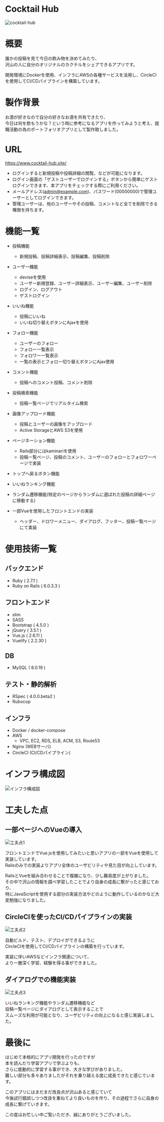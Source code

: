 # Cocktail Hub

![cocktail-hub](https://user-images.githubusercontent.com/53992902/103436010-6a5a4300-4c5a-11eb-87a0-836df9d78486.gif)


# 概要

誰かの投稿を見て今日の飲み物を決めてみたり、 \
沢山の人に自分のオリジナルのカクテルをシェアできるアプリです。

開発環境にDockerを使用、インフラにAWSの各種サービスを活用し、CircleCIを使用してCI/CDパイプラインを構築しています。

# 製作背景

お酒が好きなので自分の好きなお酒を共有できたり、\
今日は何を飲もうかな？という時に参考になるアプリを作ってみようと考え、就職活動の為のポートフォリオアプリとして製作致しました。

# URL

https://www.cocktail-hub.site/

- ログインすると新規投稿や投稿詳細の閲覧、などが可能になります。
- ログイン画面の「ゲストユーザーでログインする」ボタンから簡単にゲストログインできます、本アプリをチェックする際にご利用ください。
- メールアドレス(admin@example.com)、パスワード(00000000)で管理ユーザーとしてログインできます。
- 管理ユーザーは、他のユーザーやその投稿、コメントなど全てを削除できる権限を持ちます。

# 機能一覧

- 投稿機能
  - 新規投稿、投稿詳細表示、投稿編集、投稿削除

- ユーザー機能
  - deviseを使用
  - ユーザー新規登録、ユーザー詳細表示、ユーザー編集、ユーザー削除
  - ログイン、ログアウト
  - ゲストログイン

- いいね機能
  - 投稿にいいね
  - いいね切り替えボタンにAjaxを使用

- フォロー機能
  - ユーザーのフォロー
  - フォロー一覧表示
  - フォロワー一覧表示
  - 一覧の表示とフォロー切り替えボタンにAjax使用

- コメント機能
  - 投稿へのコメント投稿、コメント削除

- 投稿検索機能
  - 投稿一覧ページでリアルタイム検索

- 画像アップロード機能
  - 投稿とユーザーの画像をアップロード
  - Active StorageとAWS S3を使用

- ページネーション機能
  - Rails部分にはkaminariを使用
  - 投稿一覧ページ、投稿のコメント、ユーザーのフォローとフォロワーページで実装

- トップへ戻るボタン機能

- いいねランキング機能

- ランダム遷移機能(特定のページからランダムに選ばれた投稿の詳細ページに移動する)

- 一部Vueを使用したフロントエンドの実装
  - ヘッダー、ドロワーメニュー、ダイアログ、フッター、投稿一覧ページにて実装

# 使用技術一覧

## バックエンド

- Ruby ( 2.7.1 )
- Ruby on Rails ( 6.0.3.3 )

## フロントエンド

- slim
- SASS
- Bootstrap ( 4.5.0 )
- jQuery ( 3.5.1 )
- Vue.js ( 2.6.11 )
- Vuetify ( 2.2.30 )

## DB

- MySQL ( 8.0.19 )

## テスト・静的解析

- RSpec ( 4.0.0.beta2 )
- Rubocop

## インフラ

- Docker / docker-compose
- AWS
  - VPC, EC2, RDS, ELB, ACM, S3, Route53
- Nginx (WEBサーバ)
- CircleCI (CI/CDパイプライン)

# インフラ構成図

![インフラ構成図](https://user-images.githubusercontent.com/53992902/103436025-bd33fa80-4c5a-11eb-8fbf-600ec8358a9d.png)

# 工夫した点

## 一部ページへのVueの導入

![工夫点1](https://user-images.githubusercontent.com/53992902/103436070-1dc33780-4c5b-11eb-8f85-78fdf4f8fc7c.png)

フロントエンドでVue.jsを使用してみたいと思いアプリの一部をVueを使用して実装しています。 \
Railsのみでの実装よりアプリ全体のユーザビリティや見た目が向上しています。

RailsとVueを組み合わせることで複雑になり、少し難易度が上がりました。 \
その中で沢山の情報を調べ学習したことでより自身の成長に繋がったと感じており、 \
特にJavaScriptを使用する部分の実装方法やどのように動作しているのかなど大変勉強になりました。

## CircleCIを使ったCI/CDパイプラインの実装

![工夫点2](https://user-images.githubusercontent.com/53992902/103436079-3e8b8d00-4c5b-11eb-9393-bfd2eab3d54d.png)

自動ビルド、テスト、デプロイができるように \
CircleCIを使用してCI/CDパイプラインの構築を行っています。

実装に伴いAWSなどインフラ関連について、 \
より一層深く学習、経験を得る事ができました。

## ダイアログでの機能実装

![工夫点3](https://user-images.githubusercontent.com/53992902/103436085-4d723f80-4c5b-11eb-835f-95b05d08b4cd.png)

いいねランキング機能やランダム遷移機能など \
投稿一覧ページにダイアログとして表示することで \
スムーズな利用が可能となり、ユーザビリティの向上になると感じ実装しました。

# 最後に

はじめて本格的にアプリ開発を行ったのですが \
本を読んだり学習アプリで学ぶよりも、 \
さらに能動的に学習する事ができ、大きな学びがありました。 \
難しい部分も多々ありましたがそれを乗り越える度に成長できたと感じています。

このアプリにはまだまだ改良点が沢山あると感じていて \
今後試行錯誤しつつ改良を重ねてより良いものを作り、その過程でさらに自身の成長に繋げていきます。

この度はお忙しい中ご覧いただき、誠にありがとうございました。